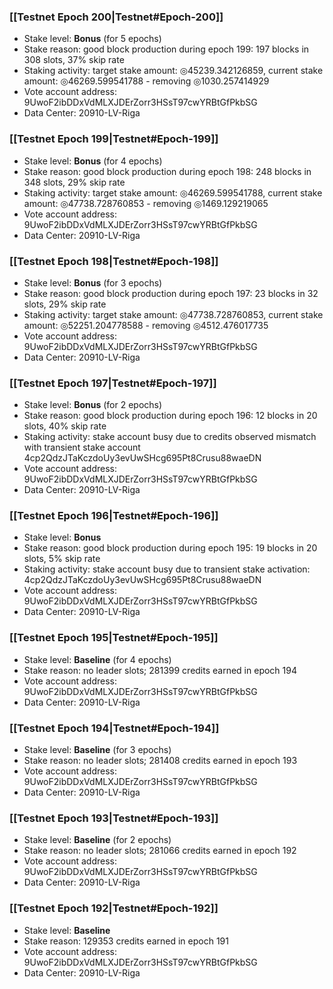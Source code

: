 ### [[Testnet Epoch 200|Testnet#Epoch-200]]
* Stake level: **Bonus** (for 5 epochs)
* Stake reason: good block production during epoch 199: 197 blocks in 308 slots, 37% skip rate
* Staking activity: target stake amount: ◎45239.342126859, current stake amount: ◎46269.599541788 - removing ◎1030.257414929
* Vote account address: 9UwoF2ibDDxVdMLXJDErZorr3HSsT97cwYRBtGfPkbSG
* Data Center: 20910-LV-Riga
### [[Testnet Epoch 199|Testnet#Epoch-199]]
* Stake level: **Bonus** (for 4 epochs)
* Stake reason: good block production during epoch 198: 248 blocks in 348 slots, 29% skip rate
* Staking activity: target stake amount: ◎46269.599541788, current stake amount: ◎47738.728760853 - removing ◎1469.129219065
* Vote account address: 9UwoF2ibDDxVdMLXJDErZorr3HSsT97cwYRBtGfPkbSG
* Data Center: 20910-LV-Riga
### [[Testnet Epoch 198|Testnet#Epoch-198]]
* Stake level: **Bonus** (for 3 epochs)
* Stake reason: good block production during epoch 197: 23 blocks in 32 slots, 29% skip rate
* Staking activity: target stake amount: ◎47738.728760853, current stake amount: ◎52251.204778588 - removing ◎4512.476017735
* Vote account address: 9UwoF2ibDDxVdMLXJDErZorr3HSsT97cwYRBtGfPkbSG
* Data Center: 20910-LV-Riga
### [[Testnet Epoch 197|Testnet#Epoch-197]]
* Stake level: **Bonus** (for 2 epochs)
* Stake reason: good block production during epoch 196: 12 blocks in 20 slots, 40% skip rate
* Staking activity: stake account busy due to credits observed mismatch with transient stake account 4cp2QdzJTaKczdoUy3evUwSHcg695Pt8Crusu88waeDN
* Vote account address: 9UwoF2ibDDxVdMLXJDErZorr3HSsT97cwYRBtGfPkbSG
* Data Center: 20910-LV-Riga
### [[Testnet Epoch 196|Testnet#Epoch-196]]
* Stake level: **Bonus**
* Stake reason: good block production during epoch 195: 19 blocks in 20 slots, 5% skip rate
* Staking activity: stake account busy due to transient stake activation: 4cp2QdzJTaKczdoUy3evUwSHcg695Pt8Crusu88waeDN
* Vote account address: 9UwoF2ibDDxVdMLXJDErZorr3HSsT97cwYRBtGfPkbSG
* Data Center: 20910-LV-Riga
### [[Testnet Epoch 195|Testnet#Epoch-195]]
* Stake level: **Baseline** (for 4 epochs)
* Stake reason: no leader slots; 281399 credits earned in epoch 194
* Vote account address: 9UwoF2ibDDxVdMLXJDErZorr3HSsT97cwYRBtGfPkbSG
* Data Center: 20910-LV-Riga
### [[Testnet Epoch 194|Testnet#Epoch-194]]
* Stake level: **Baseline** (for 3 epochs)
* Stake reason: no leader slots; 281408 credits earned in epoch 193
* Vote account address: 9UwoF2ibDDxVdMLXJDErZorr3HSsT97cwYRBtGfPkbSG
* Data Center: 20910-LV-Riga
### [[Testnet Epoch 193|Testnet#Epoch-193]]
* Stake level: **Baseline** (for 2 epochs)
* Stake reason: no leader slots; 281066 credits earned in epoch 192
* Vote account address: 9UwoF2ibDDxVdMLXJDErZorr3HSsT97cwYRBtGfPkbSG
* Data Center: 20910-LV-Riga
### [[Testnet Epoch 192|Testnet#Epoch-192]]
* Stake level: **Baseline**
* Stake reason: 129353 credits earned in epoch 191
* Vote account address: 9UwoF2ibDDxVdMLXJDErZorr3HSsT97cwYRBtGfPkbSG
* Data Center: 20910-LV-Riga